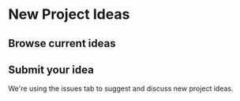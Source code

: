 # New Project Ideas

## Browse current ideas
## Submit your idea

We're using the issues tab to suggest and discuss new project ideas.
